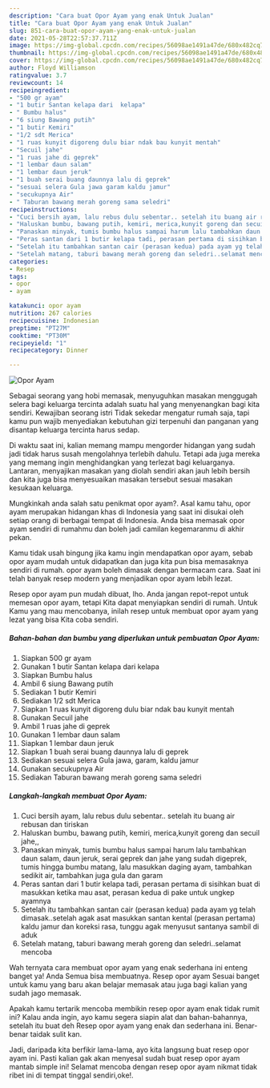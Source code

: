 ```yaml
---
description: "Cara buat Opor Ayam yang enak Untuk Jualan"
title: "Cara buat Opor Ayam yang enak Untuk Jualan"
slug: 851-cara-buat-opor-ayam-yang-enak-untuk-jualan
date: 2021-05-28T22:57:37.711Z
image: https://img-global.cpcdn.com/recipes/56098ae1491a47de/680x482cq70/opor-ayam-foto-resep-utama.jpg
thumbnail: https://img-global.cpcdn.com/recipes/56098ae1491a47de/680x482cq70/opor-ayam-foto-resep-utama.jpg
cover: https://img-global.cpcdn.com/recipes/56098ae1491a47de/680x482cq70/opor-ayam-foto-resep-utama.jpg
author: Floyd Williamson
ratingvalue: 3.7
reviewcount: 14
recipeingredient:
- "500 gr ayam"
- "1 butir Santan kelapa dari  kelapa"
- " Bumbu halus"
- "6 siung Bawang putih"
- "1 butir Kemiri"
- "1/2 sdt Merica"
- "1 ruas kunyit digoreng dulu biar ndak bau kunyit mentah"
- "Secuil jahe"
- "1 ruas jahe di geprek"
- "1 lembar daun salam"
- "1 lembar daun jeruk"
- "1 buah serai buang daunnya lalu di geprek"
- "sesuai selera Gula jawa garam kaldu jamur"
- "secukupnya Air"
- " Taburan bawang merah goreng sama seledri"
recipeinstructions:
- "Cuci bersih ayam, lalu rebus dulu sebentar.. setelah itu buang air rebusan dan tiriskan"
- "Haluskan bumbu, bawang putih, kemiri, merica,kunyit goreng dan secuil jahe,,"
- "Panaskan minyak, tumis bumbu halus sampai harum lalu tambahkan daun salam, daun jeruk, serai geprek dan jahe yang sudah digeprek, tumis hingga bumbu matang, lalu masukkan daging ayam, tambahkan sedikit air, tambahkan juga gula dan garam"
- "Peras santan dari 1 butir kelapa tadi, perasan pertama di sisihkan buat di masukkan ketika mau asat, perasan kedua di pake untuk ungkep ayamnya"
- "Setelah itu tambahkan santan cair (perasan kedua) pada ayam yg telah dimasak..setelah agak asat masukkan santan kental (perasan pertama) kaldu jamur dan koreksi rasa, tunggu agak menyusut santanya sambil di aduk"
- "Setelah matang, taburi bawang merah goreng dan seledri..selamat mencoba"
categories:
- Resep
tags:
- opor
- ayam

katakunci: opor ayam 
nutrition: 267 calories
recipecuisine: Indonesian
preptime: "PT27M"
cooktime: "PT30M"
recipeyield: "1"
recipecategory: Dinner

---
```



![Opor Ayam](https://img-global.cpcdn.com/recipes/56098ae1491a47de/680x482cq70/opor-ayam-foto-resep-utama.jpg)

Sebagai seorang yang hobi memasak, menyuguhkan masakan menggugah selera bagi keluarga tercinta adalah suatu hal yang menyenangkan bagi kita sendiri. Kewajiban seorang istri Tidak sekedar mengatur rumah saja, tapi kamu pun wajib menyediakan kebutuhan gizi terpenuhi dan panganan yang disantap keluarga tercinta harus sedap.

Di waktu  saat ini, kalian memang mampu mengorder hidangan yang sudah jadi tidak harus susah mengolahnya terlebih dahulu. Tetapi ada juga mereka yang memang ingin menghidangkan yang terlezat bagi keluarganya. Lantaran, menyajikan masakan yang diolah sendiri akan jauh lebih bersih dan kita juga bisa menyesuaikan masakan tersebut sesuai masakan kesukaan keluarga. 



Mungkinkah anda salah satu penikmat opor ayam?. Asal kamu tahu, opor ayam merupakan hidangan khas di Indonesia yang saat ini disukai oleh setiap orang di berbagai tempat di Indonesia. Anda bisa memasak opor ayam sendiri di rumahmu dan boleh jadi camilan kegemaranmu di akhir pekan.

Kamu tidak usah bingung jika kamu ingin mendapatkan opor ayam, sebab opor ayam mudah untuk didapatkan dan juga kita pun bisa memasaknya sendiri di rumah. opor ayam boleh dimasak dengan bermacam cara. Saat ini telah banyak resep modern yang menjadikan opor ayam lebih lezat.

Resep opor ayam pun mudah dibuat, lho. Anda jangan repot-repot untuk memesan opor ayam, tetapi Kita dapat menyiapkan sendiri di rumah. Untuk Kamu yang mau mencobanya, inilah resep untuk membuat opor ayam yang lezat yang bisa Kita coba sendiri.

<!--inarticleads1-->

##### Bahan-bahan dan bumbu yang diperlukan untuk pembuatan Opor Ayam:

1. Siapkan 500 gr ayam
1. Gunakan 1 butir Santan kelapa dari  kelapa
1. Siapkan  Bumbu halus
1. Ambil 6 siung Bawang putih
1. Sediakan 1 butir Kemiri
1. Sediakan 1/2 sdt Merica
1. Siapkan 1 ruas kunyit digoreng dulu biar ndak bau kunyit mentah
1. Gunakan Secuil jahe
1. Ambil 1 ruas jahe di geprek
1. Gunakan 1 lembar daun salam
1. Siapkan 1 lembar daun jeruk
1. Siapkan 1 buah serai buang daunnya lalu di geprek
1. Sediakan sesuai selera Gula jawa, garam, kaldu jamur
1. Gunakan secukupnya Air
1. Sediakan  Taburan bawang merah goreng sama seledri




<!--inarticleads2-->

##### Langkah-langkah membuat Opor Ayam:

1. Cuci bersih ayam, lalu rebus dulu sebentar.. setelah itu buang air rebusan dan tiriskan
1. Haluskan bumbu, bawang putih, kemiri, merica,kunyit goreng dan secuil jahe,,
1. Panaskan minyak, tumis bumbu halus sampai harum lalu tambahkan daun salam, daun jeruk, serai geprek dan jahe yang sudah digeprek, tumis hingga bumbu matang, lalu masukkan daging ayam, tambahkan sedikit air, tambahkan juga gula dan garam
1. Peras santan dari 1 butir kelapa tadi, perasan pertama di sisihkan buat di masukkan ketika mau asat, perasan kedua di pake untuk ungkep ayamnya
1. Setelah itu tambahkan santan cair (perasan kedua) pada ayam yg telah dimasak..setelah agak asat masukkan santan kental (perasan pertama) kaldu jamur dan koreksi rasa, tunggu agak menyusut santanya sambil di aduk
1. Setelah matang, taburi bawang merah goreng dan seledri..selamat mencoba




Wah ternyata cara membuat opor ayam yang enak sederhana ini enteng banget ya! Anda Semua bisa membuatnya. Resep opor ayam Sesuai banget untuk kamu yang baru akan belajar memasak atau juga bagi kalian yang sudah jago memasak.

Apakah kamu tertarik mencoba membikin resep opor ayam enak tidak rumit ini? Kalau anda ingin, ayo kamu segera siapin alat dan bahan-bahannya, setelah itu buat deh Resep opor ayam yang enak dan sederhana ini. Benar-benar taidak sulit kan. 

Jadi, daripada kita berfikir lama-lama, ayo kita langsung buat resep opor ayam ini. Pasti kalian gak akan menyesal sudah buat resep opor ayam mantab simple ini! Selamat mencoba dengan resep opor ayam nikmat tidak ribet ini di tempat tinggal sendiri,oke!.

